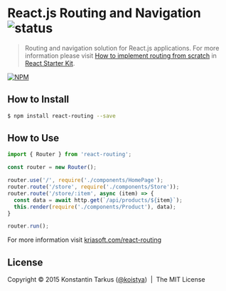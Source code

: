 # React.js Routing and Navigation ![status](https://img.shields.io/badge/status-early%20preview-orange.svg?style=flat-square)

> Routing and navigation solution for React.js applications. For more information please visit
> [How to implement routing from scratch](https://github.com/kriasoft/react-starter-kit/blob/master/docs/recipes/how-to-implement-routing.md)
> in [React Starter Kit](https://github.com/kriasoft/react-starter-kit/blob/master/docs/recipes/how-to-implement-routing.md).

[![NPM](https://nodei.co/npm/react-routing.png?downloads=true&downloadRank=true&stars=true)](https://www.npmjs.com/package/react-routing)

## How to Install

```sh
$ npm install react-routing --save
```

## How to Use

```js
import { Router } from 'react-routing';

const router = new Router();

router.use('/', require('./components/HomePage');
router.route('/store', require('./components/Store'));
router.route('/store/:item', async (item) => {
  const data = await http.get(`/api/products/${item}`);
  this.render(require('./components/Product'), data);
}

router.run();
```

For more information visit [kriasoft.com/react-routing](http://www.kriasoft.com/react-routing)

## License

Copyright © 2015 Konstantin Tarkus ([@koistya](https://twitter.com/koistya))
&nbsp;|&nbsp; The MIT License
